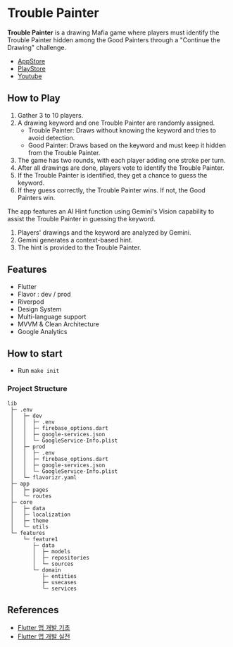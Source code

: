 # Trouble Painter
**Trouble Painter** is a drawing Mafia game where players must identify the Trouble Painter hidden among the Good Painters through a "Continue the Drawing" challenge.
- [AppStore](https://apps.apple.com/us/app/trouble-painter-drawing-mafia/id6504225709)
- [PlayStore](https://play.google.com/store/apps/details?id=kr.co.devstory.xpr)
- [Youtube](https://youtu.be/tgqa7e4jEeM)

## How to Play
1. Gather 3 to 10 players.
2. A drawing keyword and one Trouble Painter are randomly assigned.
   - Trouble Painter: Draws without knowing the keyword and tries to avoid detection.
   - Good Painter: Draws based on the keyword and must keep it hidden from the Trouble Painter.
3. The game has two rounds, with each player adding one stroke per turn.
4. After all drawings are done, players vote to identify the Trouble Painter.
5. If the Trouble Painter is identified, they get a chance to guess the keyword.
6. If they guess correctly, the Trouble Painter wins. If not, the Good Painters win.

The app features an AI Hint function using Gemini's Vision capability to assist the Trouble Painter in guessing the keyword.
1. Players' drawings and the keyword are analyzed by Gemini.
2. Gemini generates a context-based hint.
3. The hint is provided to the Trouble Painter.

## Features
- Flutter
- Flavor : dev / prod 
- Riverpod
- Design System
- Multi-language support
- MVVM & Clean Architecture
- Google Analytics

## How to start
- Run `make init`

### Project Structure
```
lib
 ├─ .env
 │   ├─ dev
 │   │  ├─ .env
 │   │  ├─ firebase_options.dart
 │   │  ├─ google-services.json
 │   │  └─ GoogleService-Info.plist
 │   ├─ prod
 │   │  ├─ .env
 │   │  ├─ firebase_options.dart
 │   │  ├─ google-services.json
 │   │  └─ GoogleService-Info.plist
 │   └─ flavorizr.yaml
 ├─ app
 │   ├─ pages
 │   └─ routes
 ├─ core
 │   ├─ data
 │   ├─ localization
 │   ├─ theme
 │   └─ utils
 └─ features
     └─ feature1
        ├─ data
        │  ├─ models
        │  ├─ repositories
        │  └─ sources
        └─ domain
           ├─ entities
           ├─ usecases
           └─ services
 ```

## References
- [Flutter 앱 개발 기초](https://inf.run/HFSvE)
- [Flutter 앱 개발 실전](https://inf.run/aDUs)
